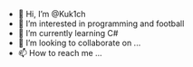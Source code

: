 - 👋 Hi, I’m @Kuk1ch
- 👀 I’m interested in programming and football
- 🌱 I’m currently learning C#
- 💞️ I’m looking to collaborate on ...
- 📫 How to reach me ...

<!---
Kuk1ch/Kuk1ch is a ✨ special ✨ repository because its `README.md` (this file) appears on your GitHub profile.
You can click the Preview link to take a look at your changes.
--->
